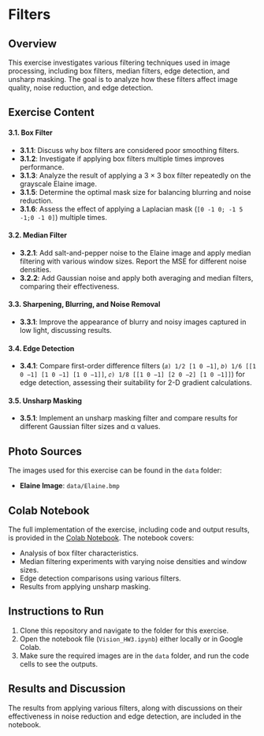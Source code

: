 # Filters

## Overview
This exercise investigates various filtering techniques used in image processing, including box filters, median filters, edge detection, and unsharp masking. The goal is to analyze how these filters affect image quality, noise reduction, and edge detection.

## Exercise Content
#### 3.1. Box Filter
- **3.1.1**: Discuss why box filters are considered poor smoothing filters.
- **3.1.2**: Investigate if applying box filters multiple times improves performance.
- **3.1.3**: Analyze the result of applying a 3 × 3 box filter repeatedly on the grayscale Elaine image.
- **3.1.5**: Determine the optimal mask size for balancing blurring and noise reduction.
- **3.1.6**: Assess the effect of applying a Laplacian mask (`[0 -1 0; -1 5 -1;0 -1 0]`) multiple times.

#### 3.2. Median Filter
- **3.2.1**: Add salt-and-pepper noise to the Elaine image and apply median filtering with various window sizes. Report the MSE for different noise densities.
- **3.2.2**: Add Gaussian noise and apply both averaging and median filters, comparing their effectiveness.

#### 3.3. Sharpening, Blurring, and Noise Removal
- **3.3.1**: Improve the appearance of blurry and noisy images captured in low light, discussing results.

#### 3.4. Edge Detection
- **3.4.1**: Compare first-order difference filters (`𝑎) 1/2 [1 0 −1]`, `𝑏) 1/6 [[1 0 −1] [1 0 −1] [1 0 −1]]`, `𝑐) 1/8 [[1 0 −1] [2 0 −2] [1 0 −1]]`) for edge detection, assessing their suitability for 2-D gradient calculations.

#### 3.5. Unsharp Masking
- **3.5.1**: Implement an unsharp masking filter and compare results for different Gaussian filter sizes and α values.

## Photo Sources
The images used for this exercise can be found in the `data` folder:
- **Elaine Image**: `data/Elaine.bmp`

## Colab Notebook
The full implementation of the exercise, including code and output results, is provided in the [Colab Notebook](https://colab.research.google.com/github/bitua79/computer-vision/blob/main/HW3/Vision_HW3.ipynb). The notebook covers:
- Analysis of box filter characteristics.
- Median filtering experiments with varying noise densities and window sizes.
- Edge detection comparisons using various filters.
- Results from applying unsharp masking.

## Instructions to Run
1. Clone this repository and navigate to the folder for this exercise.
2. Open the notebook file (`Vision_HW3.ipynb`) either locally or in Google Colab.
3. Make sure the required images are in the `data` folder, and run the code cells to see the outputs.

## Results and Discussion
The results from applying various filters, along with discussions on their effectiveness in noise reduction and edge detection, are included in the notebook. 
